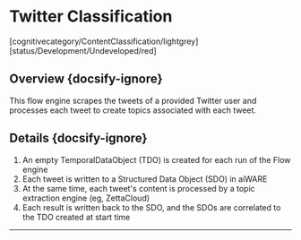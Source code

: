 <!--TODO: Replace all references to "VDA", "Developer Application", and "Developer App" with "Veritone Developer"-->

# Twitter Classification
[cognitivecategory/ContentClassification/lightgrey]
[status/Development/Undeveloped/red]


## Overview {docsify-ignore}
This flow engine scrapes the tweets of a provided Twitter user and processes each tweet to create topics associated with each tweet.

## Details {docsify-ignore}
1. An empty TemporalDataObject (TDO) is created for each run of the Flow engine
2. Each tweet is written to a Structured Data Object (SDO) in aiWARE
3. At the same time, each tweet's content is processed by a topic extraction engine (eg, ZettaCloud)
4. Each result is written back to the SDO, and the SDOs are correlated to the TDO created at start time

<hr>